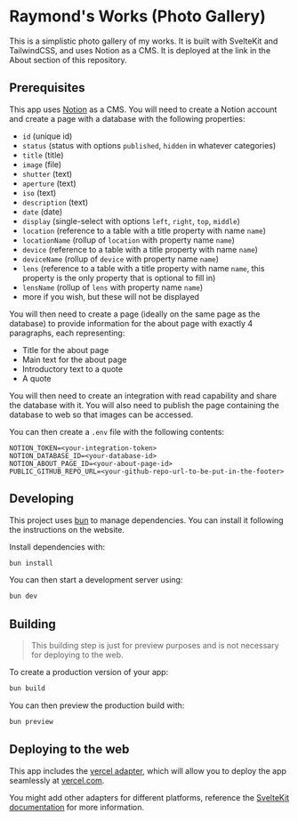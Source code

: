 # Raymond's Works (Photo Gallery)

This is a simplistic photo gallery of my works. It is built with SvelteKit and TailwindCSS, and uses Notion as a CMS. It is deployed at the link in the About section of this repository.

## Prerequisites

This app uses [Notion](https://notion.so) as a CMS. You will need to create a Notion account and create a page with a database with the following properties:

- `id` (unique id)
- `status` (status with options `published`, `hidden` in whatever categories)
- `title` (title)
- `image` (file)
- `shutter` (text)
- `aperture` (text)
- `iso` (text)
- `description` (text)
- `date` (date)
- `display` (single-select with options `left`, `right`, `top`, `middle`)
- `location` (reference to a table with a title property with name `name`)
- `locationName` (rollup of `location` with property name `name`)
- `device` (reference to a table with a title property with name `name`)
- `deviceName` (rollup of `device` with property name `name`)
- `lens` (reference to a table with a title property with name `name`, this property is the only property that is optional to fill in)
- `lensName` (rollup of `lens` with property name `name`)
- more if you wish, but these will not be displayed

You will then need to create a page (ideally on the same page as the database) to provide information for the about page with exactly 4 paragraphs, each representing:

- Title for the about page
- Main text for the about page
- Introductory text to a quote
- A quote

You will then need to create an integration with read capability and share the database with it. You will also need to publish the page containing the database to web so that images can be accessed.

You can then create a `.env` file with the following contents:

```dotenv
NOTION_TOKEN=<your-integration-token>
NOTION_DATABASE_ID=<your-database-id>
NOTION_ABOUT_PAGE_ID=<your-about-page-id>
PUBLIC_GITHUB_REPO_URL=<your-github-repo-url-to-be-put-in-the-footer>
```

## Developing

This project uses [bun](https://bun.sh/) to manage dependencies. You can install it following the instructions on the website.

Install dependencies with:

```bash
bun install
```

You can then start a development server using:

```bash
bun dev
```

## Building

> This building step is just for preview purposes and is not necessary for deploying to the web.

To create a production version of your app:

```bash
bun build
```

You can then preview the production build with:

```bash
bun preview
```

## Deploying to the web

This app includes the [vercel adapter](https://kit.svelte.dev/docs/adapter-vercel), which will allow you to deploy the app seamlessly at [vercel.com](https://vercel.com/).

You might add other adapters for different platforms, reference the [SvelteKit documentation](https://kit.svelte.dev/docs/adapters) for more information.
